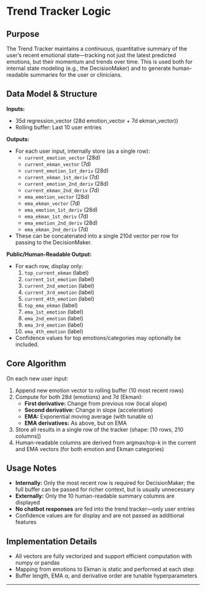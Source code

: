 # Trend Tracker Logic

## Purpose

The Trend Tracker maintains a continuous, quantitative summary of the user’s recent emotional state—tracking not just the latest predicted emotions, but their momentum and trends over time. This is used both for internal state modeling (e.g., the DecisionMaker) and to generate human-readable summaries for the user or clinicians.

## Data Model & Structure

**Inputs:**

- 35d regression_vector (28d emotion_vector + 7d ekman_vector))
- Rolling buffer: Last 10 user entries

**Outputs:**

- For each user input, internally store (as a single row):
  - `current_emotion_vector` (28d)
  - `current_ekman_vector` (7d)
  - `current_emotion_1st_deriv` (28d)
  - `current_ekman_1st_deriv` (7d)
  - `current_emotion_2nd_deriv` (28d)
  - `current_ekman_2nd_deriv` (7d)
  - `ema_emotion_vector` (28d)
  - `ema_ekman_vector` (7d)
  - `ema_emotion_1st_deriv` (28d)
  - `ema_ekman_1st_deriv` (7d)
  - `ema_emotion_2nd_deriv` (28d)
  - `ema_ekman_2nd_deriv` (7d)
- These can be concatenated into a single 210d vector per row for passing to the DecisionMaker.

**Public/Human-Readable Output:**

- For each row, display only:
  1. `top_current_ekman` (label)
  2. `current_1st_emotion` (label)
  3. `current_2nd_emotion` (label)
  4. `current_3rd_emotion` (label)
  5. `current_4th_emotion` (label)
  6. `top_ema_ekman` (label)
  7. `ema_1st_emotion` (label)
  8. `ema_2nd_emotion` (label)
  9. `ema_3rd_emotion` (label)
  10. `ema_4th_emotion` (label)
- Confidence values for top emotions/categories may optionally be included.

## Core Algorithm

On each new user input:

1. Append new emotion vector to rolling buffer (10 most recent rows)
2. Compute for both 28d (emotions) and 7d (Ekman):
   - **First derivative:** Change from previous row (local slope)
   - **Second derivative:** Change in slope (acceleration)
   - **EMA:** Exponential moving average (with tunable α)
   - **EMA derivatives:** As above, but on EMA
3. Store all results in a single row of the tracker (shape: [10 rows, 210 columns])
4. Human-readable columns are derived from argmax/top-k in the current and EMA vectors (for both emotion and Ekman categories)

## Usage Notes

- **Internally:** Only the most recent row is required for DecisionMaker; the full buffer can be passed for richer context, but is usually unnecessary
- **Externally:** Only the 10 human-readable summary columns are displayed
- **No chatbot responses** are fed into the trend tracker—only user entries
- Confidence values are for display and are not passed as additional features

## Implementation Details

- All vectors are fully vectorized and support efficient computation with numpy or pandas
- Mapping from emotions to Ekman is static and performed at each step
- Buffer length, EMA α, and derivative order are tunable hyperparameters

---
